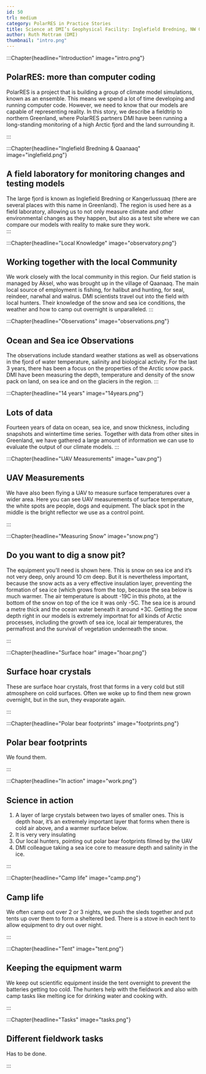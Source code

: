 ```yaml
---
id: 50
trl: medium
category: PolarRES in Practice Stories
title: Science at DMI’s Geophysical Facility: Inglefield Bredning, NW Greenland
author: Ruth Mottram (DMI)
thumbnail: "intro.png"
---
```


:::Chapter{headline="Introduction" image="intro.png"}
## PolarRES: more than computer coding
PolarRES is a project that is building a group of climate model simulations, known as an ensemble. This means we spend a lot of time developing and running computer code. However, we need to know that our models are capable of representing reality. In this story, we describe a fieldtrip to northern Greenland, where PolarRES partners DMI have been running a long-standing monitoring of a high Arctic fjord and the land surrounding it. 

:::

:::Chapter{headline="Inglefield Bredning & Qaanaaq" image="inglefield.png"}
## A field laboratory for monitoring changes and testing models
The large fjord is known as Inglefield Bredning or Kangerlussuaq (there are several places with this name in Greenland). The region is used here as a field laboratory, allowing us to not only measure climate and other environmental changes as they happen, but also as a test site where we can compare our models with reality to make sure they work.  
:::

:::Chapter{headline="Local Knowledge" image="observatory.png"}
## Working together with the local Community

We work closely with the local community in this region. Our field station is managed by Aksel, who was brought up in the village of Qaanaaq. The main local source of employment is fishing, for halibut and hunting, for seal, reindeer, narwhal and walrus. DMI scientists travel out into the field with local hunters. Their knowledge of the snow and sea ice conditions, the weather and how to camp out overnight is unparalleled.
:::

:::Chapter{headline="Observations" image="observations.png"}
## Ocean and Sea ice Observations
The observations include standard weather stations as well as observations in the fjord of water temperature, salinity and biological activity. For the last 3 years, there has been a focus on the properties of the Arctic snow pack. DMI have been measuring the depth, temperature and density of the snow pack on land, on sea ice and on the glaciers in the region. 
:::


:::Chapter{headline="14 years" image="14years.png"}
## Lots of data
Fourteen years of data on ocean, sea ice, and snow thickness, including snapshots and wintertime time series. Together with data from other sites in Greenland, we have gathered a large amount of information we can use to evaluate the output of our climate models.
:::


<!-- Section six -->

:::Chapter{headline="UAV Measurements" image="uav.png"}

## UAV Measurements

We have also been flying a UAV to measure surface temperatures over a wider area. Here you can see UAV measurements of surface temperature, the white spots are people, dogs and equipment. The black spot in the middle is the bright reflector we use as a control point. 

:::

<!-- Section seven -->

:::Chapter{headline="Measuring Snow" image="snow.png"}

## Do you want to dig a snow pit? 

The equipment you’ll need is shown here. This is snow on sea ice and it’s not very deep, only around 10 cm deep. But it is nevertheless important, because the snow acts as a very effective insulation layer, preventing the formation of sea ice (which grows from the top, because the sea below is much warmer. The air temperature is aboutt -19C in this photo, at the bottom of the snow on top of the ice it was only -5C. The sea ice is around a metre thick and the ocean water beneath it around +3C. 
Getting the snow depth right in our models is extremely importnat for all kinds of Arctic processes, including the growth of sea ice, local air temperatures, the permafrost and the survival of vegetation underneath the snow.

:::

<!-- Section eight -->

:::Chapter{headline="Surface hoar" image="hoar.png"}

## Surface hoar crystals

These are surface hoar crystals, frost that forms in a very cold but still atmosphere on cold surfaces. Often we woke up to find them new grown overnight,  but in the sun, they evaporate again.


:::

<!-- Section eleven -->

:::Chapter{headline="Polar bear footprints" image="footprints.png"}

## Polar bear footprints 

We found them.


:::

<!-- Section ten -->

:::Chapter{headline="In action" image="work.png"}

## Science in action 

1. A layer of large crystals between two layes of smaller ones. This is depth hoar, it’s an extremely important layer that forms when there is cold air above, and a warmer surface below. 
2. It is very very insulating
3. Our local hunters, pointing out polar bear footprints filmed by the UAV
4. DMI colleague taking a sea ice core to measure depth and salinity in the ice. 


:::

<!-- Section eleven -->

:::Chapter{headline="Camp life" image="camp.png"}

## Camp life 

We often camp out over 2 or 3 nights, we push the sleds together and put tents up over them to form a sheltered bed. There is a stove in each tent to allow equipment to dry out over night.


:::

<!-- Section twelve -->

:::Chapter{headline="Tent" image="tent.png"}

## Keeping the equipment warm 

We keep out scientific equipment inside the tent overnight to prevent the batteries getting too cold. The hunters help with the fieldwork and also with camp tasks like melting ice for drinking water and cooking with.



:::

<!-- Section thirteen -->

:::Chapter{headline="Tasks" image="tasks.png"}

## Different fieldwork tasks  

Has to be done.



:::
